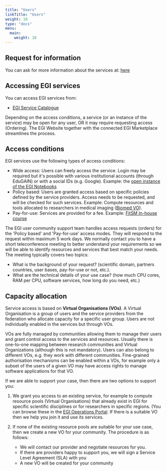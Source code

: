 ```yaml
---
title: "Users"
linkTitle: "Users"
weight: 10
type: "docs"
menu:
  main:
    weight: 10
---
```


## Request for information

You can ask for more information about the services at:
[here](https://www.egi.eu/more-information/)

## Accessing EGI services

You can access EGI services from:

- [EGI Service Catalogue](https://www.egi.eu/services/)

Depending on the access conditions, a service (or an instance of the service)
may be open for any user, OR it may require requesting access (Ordering). The
EGI Website together with the connected EGI Marketplace streamlines the process.

## Access conditions

EGI services use the following types of access conditions:

- Wide access: Users can freely access the service. Login may be required but
  it's possible with various institutional accounts (through EduGAIN) or with a
  social IDs (e.g. Google). Example: the
  [open instance of the EGI Notebooks](https://notebooks.egi.eu/)
- Policy based: Users are granted access based on specific policies defined by
  the service providers. Access needs to be requested, and will be checked for
  such services. Example: Compute resources and tools allocated to researchers
  in medical imaging ([Biomed VO](http://lsgc.org/biomed.html)).
- Pay-for-use: Services are provided for a fee. Example:
  [FitSM In-house course](https://www.egi.eu/services/fitsm-training/in-house-training/)

The EGI user community support team handles access requests (orders) for the
'Policy based' and 'Pay-for-use' access modes. They will respond to the request
within maximum 5 work days. We normally contact you to have a short
teleconference meeting to better understand your requirements so we will be able
to identify resources and services that best match your needs. The meeting
typically covers two topics:

- What is the background of your request? (scientific domain, partners
  countries, user bases, pay-for-use or not, etc.).
- What are the technical details of your use case? (how much CPU cores, RAM per
  CPU, software services, how long do you need, etc.)

## Capacity allocation

Service access is based on **Virtual Organisations (VOs)**. A Virtual
Organisation is a group of users and the service providers from the federation
who allocate capacity for a specific user group. Users are not individually
enabled in the services but through VOs.

VOs are fully managed by communities allowing them to manage their users and
grant control access to the services and resources. Usually there is one-to-one
mapping between research communities and Virtual Organizations (although this is
not mandatory). Users can also belong to different VOs, e.g. they work with
different communities. Fine-grained authorisation mechanisms can be enabled
within a VOs, for example only a subset of the users of a given VO may have
access rights to manage software applications for that VO.

If we are able to support your case, then there are two options to support you:

1. We grant you access to an existing service, for example to compute resource
   pools (Virtual Organisations) that already exist in EGI for specific
   scientific disciplines or for researchers in specific regions. (You can
   browse these in the
   [EGI Operations Portal](https://operations-portal.egi.eu/vo/a/list). If there
   is a suitable VO then we help you join it and use its services.

1. If none of the existing resource pools are suitable for your use case, then
   we create a new VO for your community. The procedure is as follows:
   - We will contact our provider and negotiate resources for you.
   - If there are providers happy to support you, we will sign a Service Level
     Agreement (SLA) with you
   - A new VO will be created for your community
